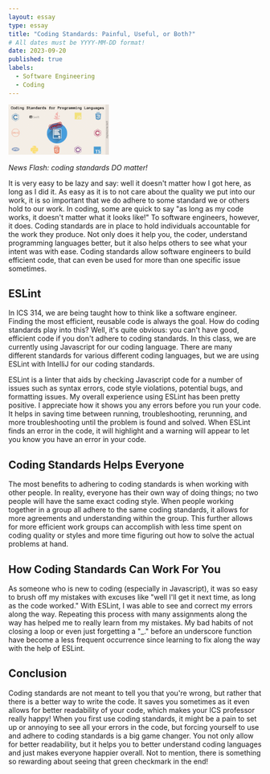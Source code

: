 ```yaml
---
layout: essay
type: essay
title: "Coding Standards: Painful, Useful, or Both?"
# All dates must be YYYY-MM-DD format!
date: 2023-09-20
published: true
labels:
  - Software Engineering
  - Coding
---
```



<img width="200px" class="rounded float-start pe-4" src="../img/codstd.PNG">



*News Flash: coding standards DO matter!*

It is very easy to be lazy and say: well it doesn't matter how I got here, as long as I did it. As easy as it is to not care about the quality we put into our work, it is so important that we do adhere to some standard we or others hold to our work. In coding, some are quick to say "as long as my code works, it doesn't matter what it looks like!" To software engineers, however, it does. Coding standards are in place to hold individuals accountable for the work they produce. Not only does it help you, the coder, understand programming languages better, but it also helps others to see what your intent was with ease. Coding standards allow software engineers to build efficient code, that can even be used for more than one specific issue sometimes. 

## ESLint 

In ICS 314, we are being taught how to think like a software engineer. Finding the most efficient, reusable code is always the goal. How do coding standards play into this? Well, it's quite obvious: you can't have good, efficient code if you don't adhere to coding standards. In this class, we are currently using Javascript for our coding language. There are many different standards for various different coding languages, but we are using ESLint with IntelliJ for our coding standards. 

ESLint is a linter that aids by checking Javascript code for a number of issues such as syntax errors, code style violations, potential bugs, and formatting issues. My overall experience using ESLint has been pretty positive. I appreciate how it shows you any errors before you run your code. It helps in saving time between running, troubleshooting, rerunning, and more troubleshooting until the problem is found and solved. When ESLint finds an error in the code, it will highlight and a warning will appear to let you know you have an error in your code. 

## Coding Standards Helps Everyone

The most benefits to adhering to coding standards is when working with other people. In reality, everyone has their own way of doing things; no two people will have the same exact coding style. When people working together in a group all adhere to the same coding standards, it allows for more agreements and understanding within the group. This further allows for more efficient work groups can accomplish with less time spent on coding quality or styles and more time figuring out how to solve the actual problems at hand.

## How Coding Standards Can Work For You

As someone who is new to coding (especially in Javascript), it was so easy to brush off my mistakes with excuses like "well I'll get it next time, as long as the code worked." With ESLint, I was able to see and correct my errors along the way. Repeating this process with many assignments along the way has helped me to really learn from my mistakes. My bad habits of not closing a loop or even just forgetting a "_." before an underscore function have become a less frequent occurrence since learning to fix along the way with the help of ESLint. 

## Conclusion

Coding standards are not meant to tell you that you're wrong, but rather that there is a better way to write the code. It saves you sometimes as it even allows for better readability of your code, which makes your ICS professor really happy! When you first use coding standards, it might be a pain to set up or annoying to see all your errors in the code, but forcing yourself to use and adhere to coding standards is a big game changer. You not only allow for better readability, but it helps you to better understand coding languages and just makes everyone happier overall. Not to mention, there is something so rewarding about seeing that green checkmark in the end!
